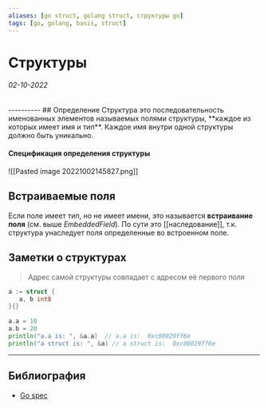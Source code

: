 ```yaml
---
aliases: [go struct, golang struct, структуры go]
tags: [go, golang, basis, struct]
---
```

# Структуры
<h6>02-10-2022</h6>
----------
## Определение
Структура это последовательность именованных элементов называемых полями структуры, **каждое из которых имеет имя и тип**.
Каждое имя внутри одной структуры должно быть уникально.

#### Спецификация определения структуры
![[Pasted image 20221002145827.png]]

## Встраиваемые поля
Если поле имеет тип, но не имеет имени, это называется **встраивание поля** (см. выше *EmbeddedField*). По сути это [[наследование]], т.к. структура унаследует поля определенные во встроенном поле.



## Заметки о структурах

> Адрес самой структуры совпадает с адресом её первого поля
```go 
a := struct {  
   a, b int8  
}{}  
  
a.a = 10  
a.b = 20  
println("a.a is: ", &a.a)  // a.a is:  0xc00029ff6e
println("a struct is: ", &a) // a struct is:  0xc00029ff6e
```



---
## Библиография
- [Go spec](https://go.dev/ref/spec#Struct_types)
